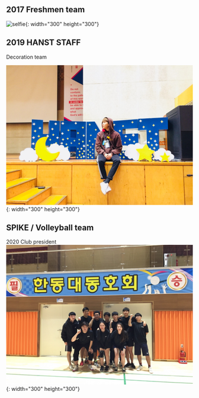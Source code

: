 2017 Freshmen team
-----------------------------
![selfie](/freshmen.jpg){: width="300" height="300"}

2019 HANST STAFF 
-----------------------------
Decoration team

![selfie](/KakaoTalk_20200324_142803711.jpg){: width="300" height="300"}

SPIKE / Volleyball team
------------------------------
2020 Club president
![selfie](/KakaoTalk_20200318_003955998.jpg){: width="300" height="300"}
